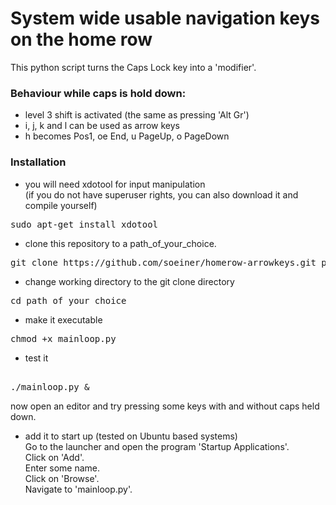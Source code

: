 # System wide usable navigation keys on the home row
This python script turns the Caps Lock key into a 'modifier'.

### Behaviour while caps is hold down:
- level 3 shift is activated (the same as pressing 'Alt Gr')
- i, j, k and l can be used as arrow keys
- h becomes Pos1, oe End, u PageUp, o PageDown

### Installation
- you will need xdotool for input manipulation<br>
(if you do not have superuser rights, you can also download it and compile yourself)
<pre>sudo apt-get install xdotool</pre>

- clone this repository to a path_of_your_choice.
<pre>git clone https://github.com/soeiner/homerow-arrowkeys.git path_of_your_choice</pre>
- change working directory to the git clone directory
<pre>cd path_of_your_choice</pre>
- make it executable
<pre>chmod +x mainloop.py</pre>
- test it
<pre><br>./mainloop.py &</pre>
now open an editor and try pressing some keys with and without caps held down.
- add it to start up (tested on Ubuntu based systems)<br>
Go to the launcher and open the program 'Startup Applications'.<br>Click on 'Add'.<br>Enter some name.<br>Click on 'Browse'.<br>Navigate to 'mainloop.py'.

